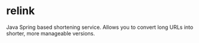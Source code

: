 # relink
Java Spring based shortening service. Allows you to convert long URLs into shorter, more manageable versions.
